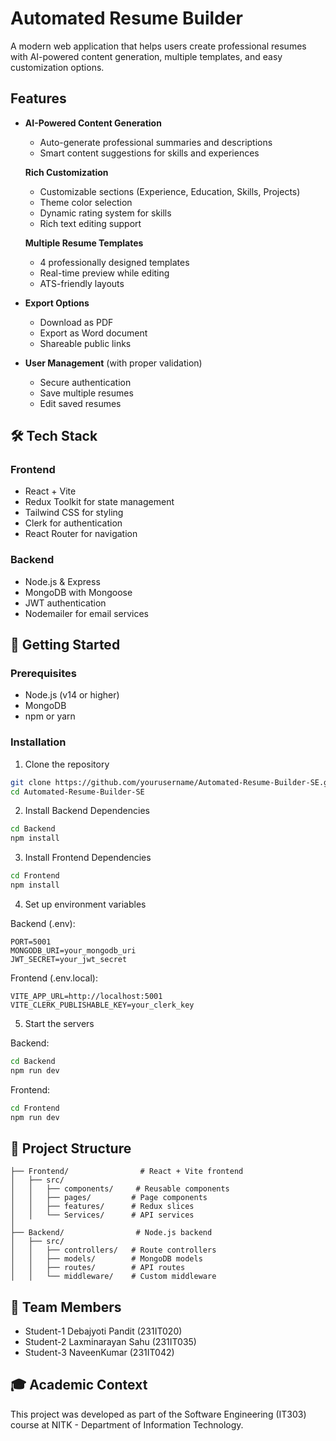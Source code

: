# Automated Resume Builder

A modern web application that helps users create professional resumes with AI-powered content generation, multiple templates, and easy customization options.

## Features

- **AI-Powered Content Generation**
  - Auto-generate professional summaries and descriptions
  - Smart content suggestions for skills and experiences
  
  **Rich Customization**
  - Customizable sections (Experience, Education, Skills, Projects)
  - Theme color selection
  - Dynamic rating system for skills
  - Rich text editing support

  **Multiple Resume Templates**
  - 4 professionally designed templates
  - Real-time preview while editing
  - ATS-friendly layouts

- **Export Options**
  - Download as PDF
  - Export as Word document
  - Shareable public links

- **User Management** (with proper validation)
  - Secure authentication
  - Save multiple resumes
  - Edit saved resumes

## 🛠️ Tech Stack

### Frontend
- React + Vite
- Redux Toolkit for state management
- Tailwind CSS for styling
- Clerk for authentication
- React Router for navigation

### Backend
- Node.js & Express
- MongoDB with Mongoose
- JWT authentication
- Nodemailer for email services

## 🚀 Getting Started

### Prerequisites
- Node.js (v14 or higher)
- MongoDB
- npm or yarn

### Installation

1. Clone the repository
```bash
git clone https://github.com/yourusername/Automated-Resume-Builder-SE.git
cd Automated-Resume-Builder-SE
```

2. Install Backend Dependencies
```bash
cd Backend
npm install
```

3. Install Frontend Dependencies
```bash
cd Frontend
npm install
```

4. Set up environment variables

Backend (.env):
```env
PORT=5001
MONGODB_URI=your_mongodb_uri
JWT_SECRET=your_jwt_secret
```

Frontend (.env.local):
```env
VITE_APP_URL=http://localhost:5001
VITE_CLERK_PUBLISHABLE_KEY=your_clerk_key
```

5. Start the servers

Backend:
```bash
cd Backend
npm run dev
```

Frontend:
```bash
cd Frontend
npm run dev
```

## 📝 Project Structure

```
├── Frontend/                # React + Vite frontend
│   ├── src/
│   │   ├── components/     # Reusable components
│   │   ├── pages/         # Page components
│   │   ├── features/      # Redux slices
│   │   └── Services/      # API services
│
├── Backend/                # Node.js backend
│   ├── src/
│   │   ├── controllers/   # Route controllers
│   │   ├── models/        # MongoDB models
│   │   ├── routes/        # API routes
│   │   └── middleware/    # Custom middleware
```

## 👥 Team Members

- Student-1 Debajyoti Pandit (231IT020)
- Student-2 Laxminarayan Sahu (231IT035)
- Student-3 NaveenKumar (231IT042)


## 🎓 Academic Context

This project was developed as part of the Software Engineering (IT303) course at NITK - Department of Information Technology.